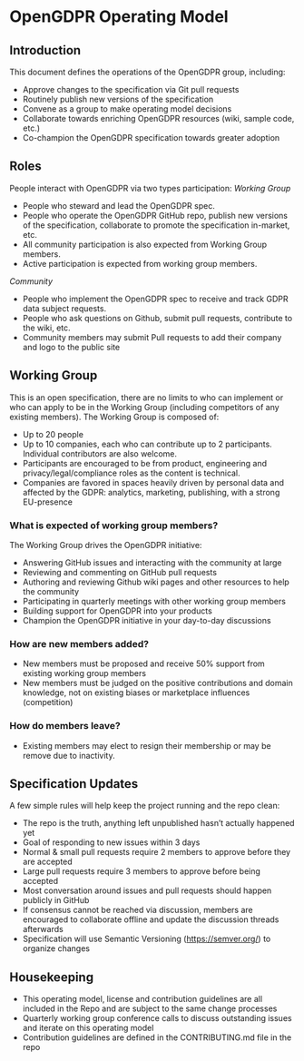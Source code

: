 # OpenGDPR Operating Model

## Introduction
This document defines the operations of the OpenGDPR group, including:
- Approve changes to the specification via Git pull requests
- Routinely publish new versions of the specification
- Convene as a group to make operating model decisions
- Collaborate towards enriching OpenGDPR resources (wiki, sample code, etc.)
- Co-champion the OpenGDPR specification towards greater adoption

## Roles
People interact with OpenGDPR via two types participation:
*Working Group*
- People who steward and lead the OpenGDPR spec.
- People who operate the OpenGDPR GitHub repo, publish new versions of the specification, collaborate to promote the specification in-market, etc.
- All community participation is also expected from Working Group members.
- Active participation is expected from working group members.

*Community*
- People who implement the OpenGDPR spec to receive and track GDPR data subject requests.
- People who ask questions on Github, submit pull requests, contribute to the wiki, etc.
- Community members may submit Pull requests to add their company and logo to the public site

## Working Group
This is an open specification, there are no limits to who can implement or who can apply to be in the Working Group (including competitors of any existing members). The Working Group is composed of:
- Up to 20 people
- Up to 10 companies, each who can contribute up to 2 participants. Individual contributors are also welcome.
- Participants are encouraged to be from product, engineering and privacy/legal/compliance roles as the content is technical.
- Companies are favored in spaces heavily driven by personal data and affected by the GDPR: analytics, marketing, publishing, with a strong EU-presence

### What is expected of working group members?
The Working Group drives the OpenGDPR initiative:
- Answering GitHub issues and interacting with the community at large
- Reviewing and commenting on GitHub pull requests
- Authoring and reviewing Github wiki pages and other resources to help the community
- Participating in quarterly meetings with other working group members
- Building support for OpenGDPR into your products
- Champion the OpenGDPR initiative in your day-to-day discussions

### How are new members added?
- New members must be proposed and receive 50% support from existing working group members
- New members must be judged on the positive contributions and domain knowledge, not on existing biases or marketplace influences (competition)

### How do members leave?
- Existing members may elect to resign their membership or may be remove due to inactivity.

## Specification Updates
A few simple rules will help keep the project running and the repo clean:
- The repo is the truth, anything left unpublished hasn’t actually happened yet
- Goal of responding to new issues within 3 days
- Normal & small pull requests require 2 members to approve before they are accepted
- Large pull requests require 3 members to approve before being accepted
- Most conversation around issues and pull requests should happen publicly in GitHub
- If consensus cannot be reached via discussion, members are encouraged to collaborate offline and update the discussion threads afterwards
- Specification will use Semantic Versioning (https://semver.org/) to organize changes

## Housekeeping
- This operating model, license and contribution guidelines are all included in the Repo and are subject to the same change processes
- Quarterly working group conference calls to discuss outstanding issues and iterate on this operating model
- Contribution guidelines are defined in the CONTRIBUTING.md file in the repo
